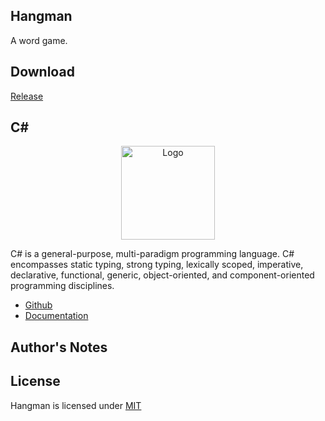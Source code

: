 ## Hangman

A word game.

## Download

[Release](https://mega.nz/file/ZEIilKAJ#pIpRfiSK_cf6qRLLgedG5OCmFz9dwoadelAfaJQcI6w)

## C#

<p align="center"><img src="https://i.imgur.com/LkGw37V.png" width="150px" height="auto" alt="Logo"></a></p>

C# is a general-purpose, multi-paradigm programming language. C# encompasses static typing, strong typing, lexically scoped, imperative, declarative, functional, generic, object-oriented, and component-oriented programming disciplines.

* [Github](https://github.com/dotnet/csharplang)
* [Documentation](https://docs.microsoft.com/en-us/dotnet/csharp/)

## Author's Notes

## License

Hangman is licensed under [MIT](https://choosealicense.com/licenses/mit/)
